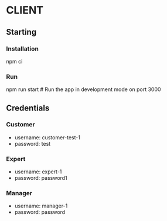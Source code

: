 # CLIENT

## Starting

### Installation

npm ci

### Run

npm run start # Run the app in development mode on port 3000

## Credentials

### Customer
- username: customer-test-1
- password: test

### Expert
- username: expert-1
- password: password1

### Manager
- username: manager-1
- password: password